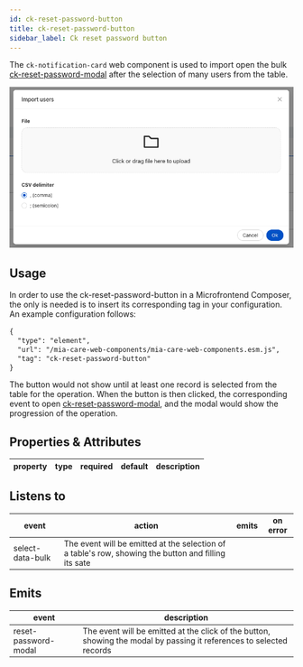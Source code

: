 ```yaml
---
id: ck-reset-password-button
title: ck-reset-password-button
sidebar_label: Ck reset password button
---
```




The `ck-notification-card` web component is used to import open the bulk [ck-reset-password-modal](/runtime_suite/care-kit/20_components/120_ck-reset-password-modal.md) after the selection of many users from the table.

![ck-notification-card](../img/ck-import-users-modal.png)

## Usage

In order to use the ck-reset-password-button in a Microfrontend Composer, the only is needed is to insert its corresponding tag in your configuration. 
An example configuration follows:

```
{
  "type": "element",
  "url": "/mia-care-web-components/mia-care-web-components.esm.js",
  "tag": "ck-reset-password-button"
}
```

The button would not show until at least one record is selected from the table for the operation. When the button is then clicked, the corresponding event to open [ck-reset-password-modal](/runtime_suite/care-kit/20_components/120_ck-reset-password-modal.md), and the modal would show the progression of the operation.

## Properties & Attributes

| property                | type     | required | default | description                                                                                     |
|-------------------------|----------|----------|---------|-------------------------------------------------------------------------------------------------|

## Listens to

| event            | action                                                                                               | emits | on error |
|------------------|------------------------------------------------------------------------------------------------------|-------|----------|
| select-data-bulk | The event will be emitted at the selection of a table's row, showing the button and filling its sate |

## Emits

| event                      | description                                                                                                          |
|----------------------------|----------------------------------------------------------------------------------------------------------------------|
| reset-password-modal | The event will be emitted at the click of the button, showing the modal by passing it references to selected records |

[events]: https://git.tools.mia-platform.eu/mia-care/platform/plugins/notification-manager/-/blob/master/docs/10_overview.md?plain=0#default-events
